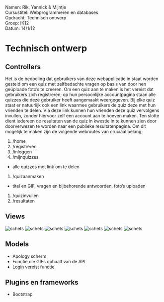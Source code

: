 Namen: Rik, Yannick & Mijntje  <br>
Cursustitel: Webprogrammeren en databases <br>
Opdracht: Technisch ontwerp <br>
Groep: IK12 <br>
Datum: 14/1/12

# Technisch ontwerp

## Controllers

Het is de bedoeling dat gebruikers van deze webapplicatie in staat worden gesteld om een quiz met zelfbedachte vragen op basis van door hen geüploade foto’s te creëren. Om een quiz aan te maken is het vereist dat gebruikers zich registreren; op hun persoonlijke accountpagina staan alle quizzes die deze gebruiker heeft aangemaakt weergegeven. Bij elke quiz staat er natuurlijk ook een link waarmee gebruikers de quiz  deze met hun vrienden te delen. Via deze link kunnen hun vrienden deze quiz vervolgens invullen, zonder hiervoor zelf een account aan te hoeven maken. Ten slotte dient iedereen de resultaten van de quiz in kwestie in te kunnen zien door doorverwezen te worden naar een publieke resultatenpagina. Om dit mogelijk te maken zijn de volgende webroutes van cruciaal belang;

1. /home
1. /registreren
1. /inloggen
1. /mijnquizzes
* alle quizzes met link om te delen
1. /quizaanmaken
* titel en GIF, vragen en bijbehorende antwoorden, foto’s uploaden
1. /quizinvullen
1. /resultaten

## Views
![schets](doc/Homescreen.png)
![schets](doc/Log_in.png)
![schets](doc/Maak_account.png)
![schets](doc/Maak_quiz.png)
![schets](doc/Maak_quiz_meer.png)
![schets](doc/Mijn_quiz.png)
![schets](doc/Mijn_quizzes.png)


## Models
* Apology scherm
* Functie die GIFs ophaalt van de API
* Login vereist functie

## Plugins en frameworks
* Bootstrap
